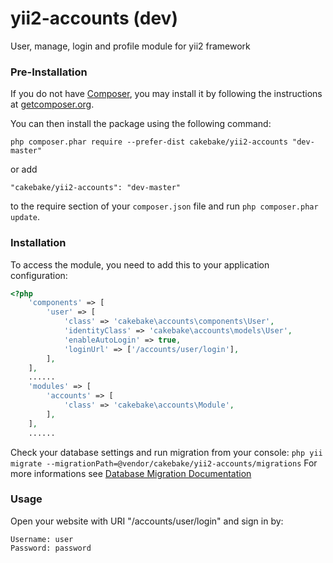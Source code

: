yii2-accounts (dev)
============

User, manage, login and profile module for yii2 framework

### Pre-Installation
If you do not have [Composer](http://getcomposer.org/), you may install it by following the instructions
at [getcomposer.org](http://getcomposer.org/doc/00-intro.md#installation-nix).

You can then install the package using the following command:
~~~
php composer.phar require --prefer-dist cakebake/yii2-accounts "dev-master"
~~~

or add
~~~
"cakebake/yii2-accounts": "dev-master"
~~~
to the require section of your ```composer.json``` file and run ```php composer.phar update```.

### Installation
To access the module, you need to add this to your application configuration:

```php
<?php
    'components' => [
        'user' => [
            'class' => 'cakebake\accounts\components\User',
            'identityClass' => 'cakebake\accounts\models\User',
            'enableAutoLogin' => true,
            'loginUrl' => ['/accounts/user/login'],
        ],
    ],
    ......
    'modules' => [
        'accounts' => [
            'class' => 'cakebake\accounts\Module',
        ],
    ],
    ......
```

Check your database settings and run migration from your console:
```php yii migrate --migrationPath=@vendor/cakebake/yii2-accounts/migrations```
For more informations see [Database Migration Documentation](http://www.yiiframework.com/doc-2.0/guide-console-migrate.html#applying-migrations)

### Usage

Open your website with URI "/accounts/user/login" and sign in by:
~~~
Username: user
Password: password
~~~